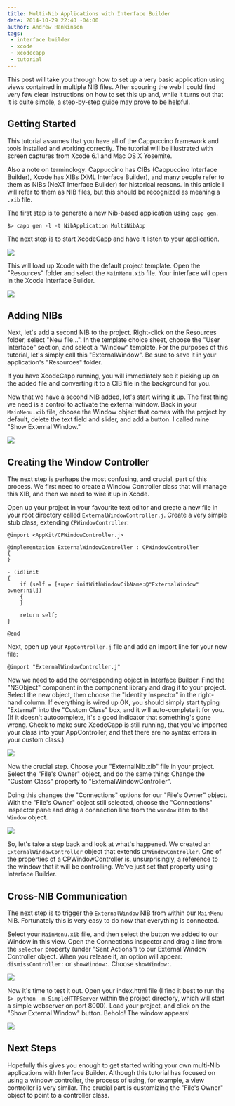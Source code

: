 ```yaml
---
title: Multi-Nib Applications with Interface Builder
date: 2014-10-29 22:40 -04:00
author: Andrew Hankinson
tags:
 - interface builder
 - xcode
 - xcodecapp
 - tutorial
---
```


This post will take you through how to set up a very basic application using views contained in multiple NIB files. After scouring the web I could find very few clear instructions on how to set this up and, while it turns out that it is quite simple, a step-by-step guide may prove to be helpful.

## Getting Started

This tutorial assumes that you have all of the Cappuccino framework and tools installed and working correctly. The tutorial will be illustrated with screen captures from Xcode 6.1 and Mac OS X Yosemite.

Also a note on terminology: Cappuccino has CIBs (Cappuccino Interface Builder), Xcode has XIBs (XML Interface Builder), and many people refer to them as NIBs (NeXT Interface Builder) for historical reasons. In this article I will refer to them as NIB files, but this should be recognized as meaning a `.xib` file.

The first step is to generate a new Nib-based application using `capp gen`.

`$> capp gen -l -t NibApplication MultiNibApp`

The next step is to start XcodeCapp and have it listen to your application. 

[![](/img/cpo-uploads/2014/10/multinib-figure1.png)](/img/cpo-uploads/2014/10/multinib-figure1.png)

This will load up Xcode with the default project template. Open the "Resources" folder and select the `MainMenu.xib` file. Your interface will open in the Xcode Interface Builder.

[![](/img/cpo-uploads/2014/10/multinib-figure2.png)](/img/cpo-uploads/2014/10/multinib-figure2.png)

## Adding NIBs

Next, let's add a second NIB to the project. Right-click on the Resources folder, select "New file...". In the template choice sheet, choose the "User Interface" section, and select a "Window" template. For the purposes of this tutorial, let's simply call this "ExternalWindow". Be sure to save it in your application's "Resources" folder.

If you have XcodeCapp running, you will immediately see it picking up on the added file and converting it to a CIB file in the background for you.

Now that we have a second NIB added, let's start wiring it up. The first thing we need is a control to activate the external window. Back in your `MainMenu.xib` file, choose the Window object that comes with the project by default, delete the text field and slider, and add a button. I called mine "Show External Window."

[![](/img/cpo-uploads/2014/10/multinib-figure3.png)](/img/cpo-uploads/2014/10/multinib-figure3.png)

## Creating the Window Controller

The next step is perhaps the most confusing, and crucial, part of this process. We first need to create a Window Controller class that will manage this XIB, and then we need to wire it up in Xcode.

Open up your project in your favourite text editor and create a new file in your root directory called `ExternalWindowController.j`. Create a very simple stub class, extending `CPWindowController`:

```
@import <AppKit/CPWindowController.j>

@implementation ExternalWindowController : CPWindowController
{
}

- (id)init
{
    if (self = [super initWithWindowCibName:@"ExternalWindow" owner:nil])
    {
    }

    return self;
}

@end
```

Next, open up your `AppController.j` file and add an import line for your new file:

```
@import "ExternalWindowController.j"
```

Now we need to add the corresponding object in Interface Builder. Find the "NSObject" component in the component library and drag it to your project. Select the new object, then choose the "Identity Inspector" in the right-hand column. If everything is wired up OK, you should simply start typing "External" into the "Custom Class" box, and it will auto-complete it for you. (If it doesn't autocomplete, it's a good indicator that something's gone wrong. Check to make sure XcodeCapp is still running, that you've imported your class into your AppController, and that there are no syntax errors in your custom class.)

[![](/img/cpo-uploads/2014/10/multinib-figure4.png)](/img/cpo-uploads/2014/10/multinib-figure4.png)

Now the crucial step. Choose your "ExternalNib.xib" file in your project. Select the "File's Owner" object, and do the same thing: Change the "Custom Class" property to "ExternalWindowController".

Doing this changes the "Connections" options for our "File's Owner" object. With the "File's Owner" object still selected, choose the "Connections" inspector pane and drag a connection line from the `window` item to the `Window` object.

[![](/img/cpo-uploads/2014/10/multinib-figure5.png)](/img/cpo-uploads/2014/10/multinib-figure5.png)

So, let's take a step back and look at what's happened. We created an `ExternalWindowController` object that extends `CPWindowController`. One of the properties of a CPWindowController is, unsurprisingly, a reference to the window that it will be controlling. We've just set that property using Interface Builder.

## Cross-NIB Communication

The next step is to trigger the `ExternalWindow` NIB from within our `MainMenu` NIB. Fortunately this is very easy to do now that everything is connected.

Select your `MainMenu.xib` file, and then select the button we added to our Window in this view. Open the Connections inspector and drag a line from the `selector` property (under "Sent Actions") to our External Window Controller object. When you release it, an option will appear: `dismissController:` or `showWindow:`. Choose `showWindow:`.

[![](/img/cpo-uploads/2014/10/multinib-figure6.png)](/img/cpo-uploads/2014/10/multinib-figure6.png)

Now it's time to test it out. Open your index.html file (I find it best to run the `$> python -m SimpleHTTPServer` within the project directory, which will start a simple webserver on port 8000). Load your project, and click on the "Show External Window" button. Behold! The window appears!

[![](/img/cpo-uploads/2014/10/multinib-figure7.png)](/img/cpo-uploads/2014/10/multinib-figure7.png)

## Next Steps

Hopefully this gives you enough to get started writing your own multi-Nib applications with Interface Builder. Although this tutorial has focused on using a window controller, the process of using, for example, a view controller is very similar. The crucial part is customizing the "File's Owner" object to point to a controller class.
